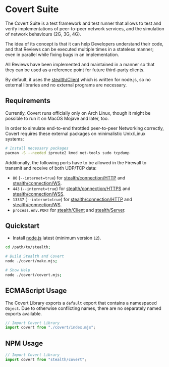 # Covert Suite

The Covert Suite is a test framework and test runner that allows to test
and verify implementations of peer-to-peer network services, and the
simulation of network behaviours (2G, 3G, 4G).

The idea of its concept is that it can help Developers understand their
code, and that Reviews can be executed multiple times in a stateless
manner; even in parallel while fixing bugs in an implementation.

All Reviews have been implemented and maintained in a manner so that they
can be used as a reference point for future third-party clients.

By default, it uses the [stealth/Client](../stealth/source/Client.mjs)
which is written for node.js, so no external libraries and no external
programs are necessary.

## Requirements

Currently, Covert runs officially only on Arch Linux, though it might be
possible to run it on MacOS Mojave and later, too.

In order to simulate end-to-end throttled peer-to-peer Networking correctly,
Covert requires these external packages on minimalistic Unix/Linux systems:

```bash
# Install necessary packages
pacman -S --needed iproute2 kmod net-tools sudo tcpdump
```

Additionally, the following ports have to be allowed in the Firewall to
transmit and receive of both UDP/TCP data:

- `80` (`--internet=true`) for [stealth/connection/HTTP](../stealth/review/connection/HTTP.mjs) and [stealth/connection/WS](../stealth/review/connection/WS.mjs).
- `443` (`--internet=true`) for [stealth/connection/HTTPS](../stealth/review/connection/HTTPS.mjs) and [stealth/connection/WSS](../stealth/review/connection/WSS.mjs).
- `13337` (`--internet=true`) for [stealth/connection/HTTP](../stealth/review/connection/HTTP.mjs) and [stealth/connection/WS](../stealth/review/connection/WS.mjs).
- `process.env.PORT` for [stealth/Client](../stealth/review/Client.mjs) and [stealth/Server](../stealth/review/Server.mjs).

## Quickstart

- Install [node.js](https://nodejs.org/en/download) latest (minimum version `12`).

```bash
cd /path/to/stealth;

# Build Stealth and Covert
node ./covert/make.mjs;

# Show Help
node ./covert/covert.mjs;
```

## ECMAScript Usage

The Covert Library exports a `default` export that contains a namespaced
`Object`. Due to otherwise conflicting names, there are no separately
named exports available.

```javascript
// Import Covert Library
import covert from "./covert/index.mjs";
```

## NPM Usage

```javascript
// Import Covert Library
import covert from "stealth/covert";
```
